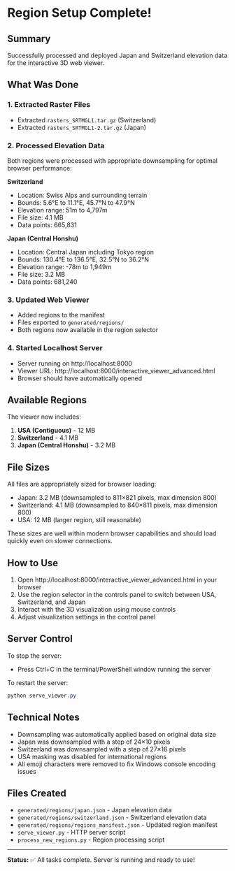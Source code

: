 # Region Setup Complete!

## Summary

Successfully processed and deployed Japan and Switzerland elevation data for the interactive 3D web viewer.

## What Was Done

### 1. Extracted Raster Files
- Extracted `rasters_SRTMGL1.tar.gz` (Switzerland)
- Extracted `rasters_SRTMGL1-2.tar.gz` (Japan)

### 2. Processed Elevation Data
Both regions were processed with appropriate downsampling for optimal browser performance:

**Switzerland**
- Location: Swiss Alps and surrounding terrain
- Bounds: 5.6°E to 11.1°E, 45.7°N to 47.9°N
- Elevation range: 51m to 4,797m
- File size: 4.1 MB
- Data points: 665,831

**Japan (Central Honshu)**
- Location: Central Japan including Tokyo region
- Bounds: 130.4°E to 136.5°E, 32.5°N to 36.2°N
- Elevation range: -78m to 1,949m
- File size: 3.2 MB
- Data points: 681,240

### 3. Updated Web Viewer
- Added regions to the manifest
- Files exported to `generated/regions/`
- Both regions now available in the region selector

### 4. Started Localhost Server
- Server running on http://localhost:8000
- Viewer URL: http://localhost:8000/interactive_viewer_advanced.html
- Browser should have automatically opened

## Available Regions

The viewer now includes:
1. **USA (Contiguous)** - 12 MB
2. **Switzerland** - 4.1 MB
3. **Japan (Central Honshu)** - 3.2 MB

## File Sizes

All files are appropriately sized for browser loading:
- Japan: 3.2 MB (downsampled to 811×821 pixels, max dimension 800)
- Switzerland: 4.1 MB (downsampled to 840×811 pixels, max dimension 800)
- USA: 12 MB (larger region, still reasonable)

These sizes are well within modern browser capabilities and should load quickly even on slower connections.

## How to Use

1. Open http://localhost:8000/interactive_viewer_advanced.html in your browser
2. Use the region selector in the controls panel to switch between USA, Switzerland, and Japan
3. Interact with the 3D visualization using mouse controls
4. Adjust visualization settings in the control panel

## Server Control

To stop the server:
- Press Ctrl+C in the terminal/PowerShell window running the server

To restart the server:
```powershell
python serve_viewer.py
```

## Technical Notes

- Downsampling was automatically applied based on original data size
- Japan was downsampled with a step of 24×10 pixels
- Switzerland was downsampled with a step of 27×16 pixels
- USA masking was disabled for international regions
- All emoji characters were removed to fix Windows console encoding issues

## Files Created

- `generated/regions/japan.json` - Japan elevation data
- `generated/regions/switzerland.json` - Switzerland elevation data
- `generated/regions/regions_manifest.json` - Updated region manifest
- `serve_viewer.py` - HTTP server script
- `process_new_regions.py` - Region processing script

---

**Status:** ✅ All tasks complete. Server is running and ready to use!

